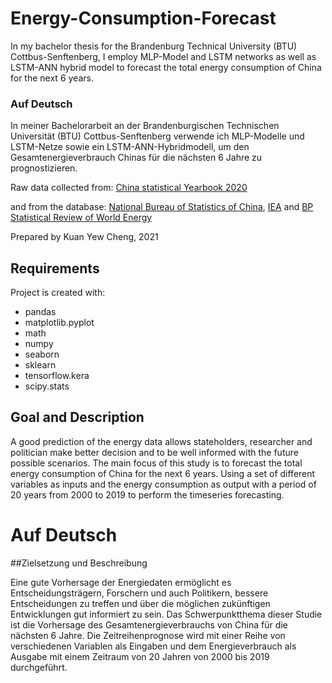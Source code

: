 # Energy-Consumption-Forecast
In my bachelor thesis for the Brandenburg Technical University (BTU) Cottbus-Senftenberg, I employ MLP-Model and LSTM networks as well as LSTM-ANN hybrid model to forecast the total energy consumption of China for the next 6 years.

### Auf Deutsch
In meiner Bachelorarbeit an der Brandenburgischen Technischen Universität (BTU) Cottbus-Senftenberg verwende ich MLP-Modelle und LSTM-Netze sowie ein LSTM-ANN-Hybridmodell, um den Gesamtenergieverbrauch Chinas für die nächsten 6 Jahre zu prognostizieren.

Raw data collected from: [China statistical Yearbook 2020](http://www.stats.gov.cn/tjsj/ndsj/2020/indexeh.htm)

and from the database: [National Bureau of Statistics of China](https://data.stats.gov.cn/easyquery.htm?cn=C01), [IEA](https://www.iea.org/data-and-statistics) and [BP Statistical Review of World Energy](https://www.bp.com/en/global/corporate/energy-economics/statistical-review-of-world-energy.html)

Prepared by Kuan Yew Cheng, 2021

## Requirements
Project is created with:
* pandas
* matplotlib.pyplot
* math
* numpy
* seaborn
* sklearn
* tensorflow.kera
* scipy.stats

##  Goal and Description
A good prediction of the energy data allows stateholders, researcher and politician make better decision and to be well informed with the future possible scenarios. The main focus of this study is to forecast the total energy consumption of China for the next 6 years. Using a set of different variables as inputs and the energy consumption as output with a period of 20 years from 2000 to 2019 to perform the timeseries forecasting.

# Auf Deutsch
##Zielsetzung und Beschreibung

Eine gute Vorhersage der Energiedaten ermöglicht es Entscheidungsträgern, Forschern und auch Politikern, bessere Entscheidungen zu treffen und über die möglichen zukünftigen Entwicklungen gut informiert zu sein. Das Schwerpunktthema dieser Studie ist die Vorhersage des Gesamtenergieverbrauchs von China für die nächsten 6 Jahre. Die Zeitreihenprognose wird mit einer Reihe von verschiedenen Variablen als Eingaben und dem Energieverbrauch als Ausgabe mit einem Zeitraum von 20 Jahren von 2000 bis 2019 durchgeführt.

